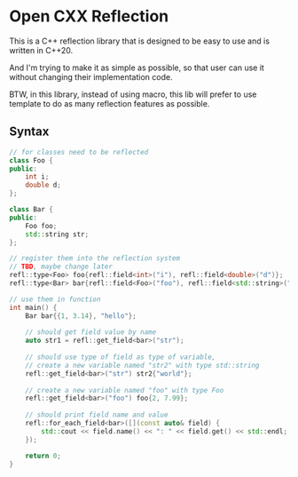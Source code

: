 # Open CXX Reflection

This is a C++ reflection library that is designed to be easy to use and is written in C++20.

And I'm trying to make it as simple as possible, so that user can use it without changing their implementation code.

BTW, in this library, instead of using macro, this lib will prefer to use template to do as many reflection features as possible.

## Syntax

```cpp
// for classes need to be reflected
class Foo {
public:
    int i;
    double d;
};

class Bar {
public:
    Foo foo;
    std::string str;
};

// register them into the reflection system
// TBD, maybe change later
refl::type<Foo> foo{refl::field<int>("i"), refl::field<double>("d")};
refl::type<Bar> bar{refl::field<Foo>("foo"), refl::field<std::string>("str")};

// use them in function
int main() {
    Bar bar{{1, 3.14}, "hello"};
    
    // should get field value by name
    auto str1 = refl::get_field<bar>("str");
    
    // should use type of field as type of variable,
    // create a new variable named "str2" with type std::string
    refl::get_field<bar>("str") str2{"world"};
    
    // create a new variable named "foo" with type Foo
    refl::get_field<bar>("foo") foo{2, 7.99};
    
    // should print field name and value
    refl::for_each_field<bar>([](const auto& field) {
        std::cout << field.name() << ": " << field.get() << std::endl;
    });

    return 0;
}
```
